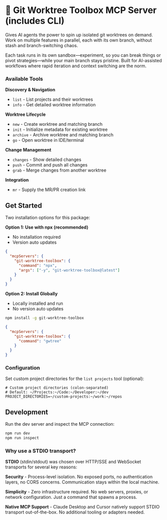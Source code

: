 # 🌳 Git Worktree Toolbox MCP Server (includes CLI)

Gives AI agents the power to spin up isolated git worktrees on demand. Work on multiple features in parallel, each with its own branch, without stash and branch-switching chaos.

Each task runs in its own sandbox—experiment, so you can break things or pivot strategies—while your main branch stays pristine. Built for AI-assisted workflows where rapid iteration and context switching are the norm.

### Available Tools

**Discovery & Navigation**

- `list` - List projects and their worktrees
- `info` - Get detailed worktree information

**Worktree Lifecycle**

- `new` - Create worktree and matching branch
- `init` - Initialize metadata for existing worktree
- `archive` - Archive worktree and matching branch
- `go` - Open worktree in IDE/terminal

**Change Management**

- `changes` - Show detailed changes
- `push` - Commit and push all changes
- `grab` - Merge changes from another worktree

**Integration**

- `mr` - Supply the MR/PR creation link

## Get Started

Two installation options for this package:

**Option 1: Use with npx (recommended)**

- No installation required
- Version auto updates

```json
{
  "mcpServers": {
    "git-worktree-toolbox": {
      "command": "npx",
      "args": ["-y", "git-worktree-toolbox@latest"]
    }
  }
}
```

**Option 2: Install Globally**

- Locally installed and run
- No version auto updates

```bash
npm install -g git-worktree-toolbox
```

```json
{
  "mcpServers": {
    "git-worktree-toolbox": {
      "command": "gwtree"
    }
  }
}
```

### Configuration

Set custom project directories for the `list projects` tool (optional):

```env
# Custom project directories (colon-separated)
# Default: ~/Projects:~/Code:~/Developer:~/dev
PROJECT_DIRECTORIES=~/custom-projects:~/work:~/repos
```

## Development

Run the dev server and inspect the MCP connection:

```sh
npm run dev
npm run inspect
```

### Why use a STDIO transport?

**STDIO** (stdin/stdout) was chosen over HTTP/SSE and WebSocket transports for several key reasons:

**Security** - Process-level isolation. No exposed ports, no authentication layers, no CORS concerns. Communication stays within the local machine.

**Simplicity** - Zero infrastructure required. No web servers, proxies, or network configuration. Just a command that spawns a process.

**Native MCP Support** - Claude Desktop and Cursor natively support STDIO transport out-of-the-box. No additional tooling or adapters needed.
